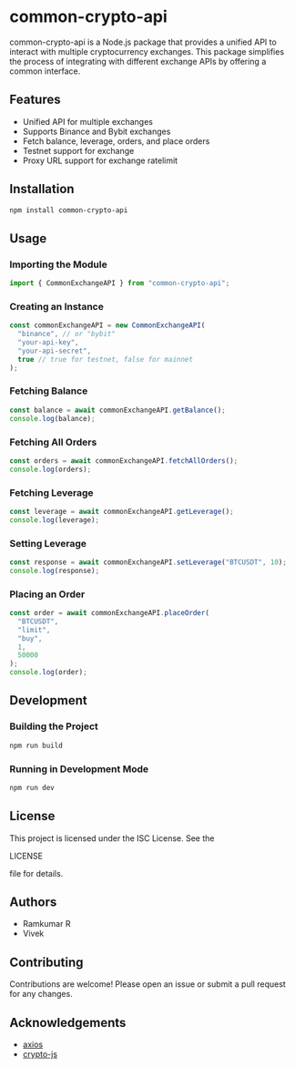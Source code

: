 # common-crypto-api

common-crypto-api is a Node.js package that provides a unified API to interact with multiple cryptocurrency exchanges. This package simplifies the process of integrating with different exchange APIs by offering a common interface.

## Features

- Unified API for multiple exchanges
- Supports Binance and Bybit exchanges
- Fetch balance, leverage, orders, and place orders
- Testnet support for exchange
- Proxy URL support for exchange ratelimit

## Installation

```sh
npm install common-crypto-api
```

## Usage

### Importing the Module

```ts
import { CommonExchangeAPI } from "common-crypto-api";
```

### Creating an Instance

```ts
const commonExchangeAPI = new CommonExchangeAPI(
  "binance", // or "bybit"
  "your-api-key",
  "your-api-secret",
  true // true for testnet, false for mainnet
);
```

### Fetching Balance

```ts
const balance = await commonExchangeAPI.getBalance();
console.log(balance);
```

### Fetching All Orders

```ts
const orders = await commonExchangeAPI.fetchAllOrders();
console.log(orders);
```

### Fetching Leverage

```ts
const leverage = await commonExchangeAPI.getLeverage();
console.log(leverage);
```

### Setting Leverage

```ts
const response = await commonExchangeAPI.setLeverage("BTCUSDT", 10);
console.log(response);
```

### Placing an Order

```ts
const order = await commonExchangeAPI.placeOrder(
  "BTCUSDT",
  "limit",
  "buy",
  1,
  50000
);
console.log(order);
```

## Development

### Building the Project

```sh
npm run build
```

### Running in Development Mode

```sh
npm run dev
```

## License

This project is licensed under the ISC License. See the 

LICENSE

 file for details.

## Authors

- Ramkumar R
- Vivek

## Contributing

Contributions are welcome! Please open an issue or submit a pull request for any changes.

## Acknowledgements

- [axios](https://github.com/axios/axios)
- [crypto-js](https://github.com/brix/crypto-js)